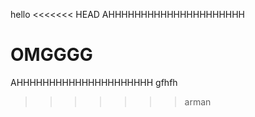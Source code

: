 hello
<<<<<<< HEAD
AHHHHHHHHHHHHHHHHHHHHH

OMGGGG
=======
AHHHHHHHHHHHHHHHHHHHHH 
gfhfh
>>>>>>> arman
